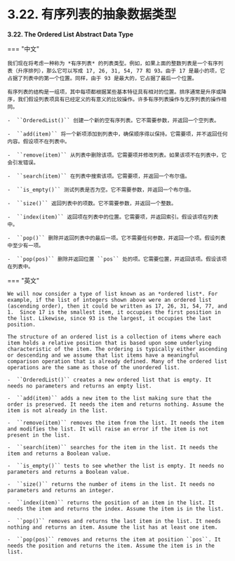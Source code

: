 # 3.22. 有序列表的抽象数据类型

**3.22. The Ordered List Abstract Data Type**

=== "中文"

    我们现在将考虑一种称为 *有序列表* 的列表类型。例如，如果上面的整数列表是一个有序列表（升序排列），那么它可以写成 17, 26, 31, 54, 77 和 93。由于 17 是最小的项，它占据了列表中的第一个位置。同样，由于 93 是最大的，它占据了最后一个位置。
    
    有序列表的结构是一组项，其中每项都根据某些基本特征具有相对的位置。排序通常是升序或降序，我们假设列表项具有已经定义的有意义的比较操作。许多有序列表操作与无序列表的操作相同。
    
    -  ``OrderedList()`` 创建一个新的空有序列表。它不需要参数，并返回一个空列表。
    
    -  ``add(item)`` 将一个新项添加到列表中，确保顺序得以保持。它需要项，并不返回任何内容。假设项不在列表中。
    
    -  ``remove(item)`` 从列表中删除该项。它需要项并修改列表。如果该项不在列表中，它会引发错误。
    
    -  ``search(item)`` 在列表中搜索该项。它需要项，并返回一个布尔值。
    
    -  ``is_empty()`` 测试列表是否为空。它不需要参数，并返回一个布尔值。
    
    -  ``size()`` 返回列表中的项数。它不需要参数，并返回一个整数。
    
    -  ``index(item)`` 返回项在列表中的位置。它需要项，并返回索引。假设该项在列表中。
    
    -  ``pop()`` 删除并返回列表中的最后一项。它不需要任何参数，并返回一个项。假设列表中至少有一项。
    
    -  ``pop(pos)`` 删除并返回位置 ``pos`` 处的项。它需要位置，并返回该项。假设该项在列表中。

=== "英文"

    We will now consider a type of list known as an *ordered list*. For example, if the list of integers shown above were an ordered list (ascending order), then it could be written as 17, 26, 31, 54, 77, and 1.  Since 17 is the smallest item, it occupies the first position in the list. Likewise, since 93 is the largest, it occupies the last position.
    
    The structure of an ordered list is a collection of items where each item holds a relative position that is based upon some underlying characteristic of the item. The ordering is typically either ascending or descending and we assume that list items have a meaningful comparison operation that is already defined. Many of the ordered list operations are the same as those of the unordered list.
    
    -  ``OrderedList()`` creates a new ordered list that is empty. It needs no parameters and returns an empty list.
    
    -  ``add(item)`` adds a new item to the list making sure that the order is preserved. It needs the item and returns nothing. Assume the item is not already in the list.
    
    -  ``remove(item)`` removes the item from the list. It needs the item and modifies the list. It will raise an error if the item is not present in the list.
    
    -  ``search(item)`` searches for the item in the list. It needs the item and returns a Boolean value.
    
    -  ``is_empty()`` tests to see whether the list is empty. It needs no parameters and returns a Boolean value.
    
    -  ``size()`` returns the number of items in the list. It needs no parameters and returns an integer.
    
    -  ``index(item)`` returns the position of an item in the list. It needs the item and returns the index. Assume the item is in the list.
    
    -  ``pop()`` removes and returns the last item in the list. It needs nothing and returns an item. Assume the list has at least one item.
    
    -  ``pop(pos)`` removes and returns the item at position ``pos``. It needs the position and returns the item. Assume the item is in the list.